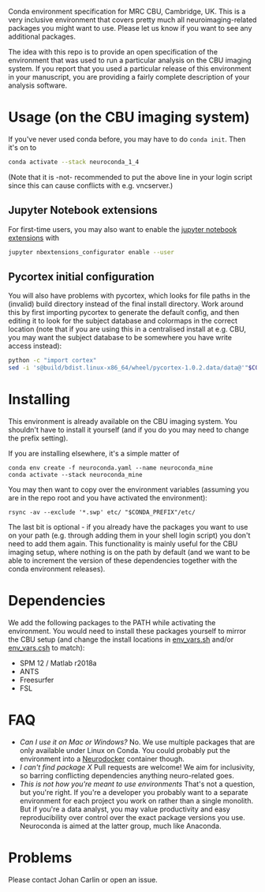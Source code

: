 Conda environment specification for MRC CBU, Cambridge, UK. This is a very inclusive
environment that covers pretty much all neuroimaging-related packages you might want to
use. Please let us know if you want to see any additional packages.

The idea with this repo is to provide an open specification of the environment that was
used to run a particular analysis on the CBU imaging system. If you report that you used
a particular release of this environment in your manuscript, you are providing a fairly
complete description of your analysis software.

# Usage (on the CBU imaging system)

If you've never used conda before, you may have to do `conda init`. Then it's on to

```sh
conda activate --stack neuroconda_1_4
```

(Note that it is -not- recommended to put the above line in your login script since this
can cause conflicts with e.g. vncserver.)

## Jupyter Notebook extensions
For first-time users, you may also want to enable the [jupyter notebook
extensions](https://github.com/ipython-contrib/jupyter_contrib_nbextensions) with

```sh
jupyter nbextensions_configurator enable --user
```

## Pycortex initial configuration
You will also have problems with pycortex, which looks for file paths in the (invalid) build
directory instead of the final install directory. Work around this by first importing
pycortex to generate the default config, and then editing it to look for the subject database
and colormaps in the correct location (note that if you are using this in a centralised
install at e.g. CBU, you may want the subject database to be somewhere you have write access
instead):

```sh
python -c "import cortex"
sed -i 's@build/bdist.linux-x86_64/wheel/pycortex-1.0.2.data/data@'"$CONDA_PREFIX"'@g' ~/.config/pycortex/options.cfg
```

# Installing

This environment is already available on the CBU imaging system. You shouldn't have to
install it yourself (and if you do you may need to change the prefix setting).

If you are installing elsewhere, it's a simple matter of

```
conda env create -f neuroconda.yaml --name neuroconda_mine
conda activate --stack neuroconda_mine
```

You may then want to copy over the environment variables (assuming you are in the repo
root and you have activated the environment):

```
rsync -av --exclude '*.swp' etc/ "$CONDA_PREFIX"/etc/
```

The last bit is optional - if you already have the packages you want to use on your path
(e.g. through adding them in your shell login script) you don't need to add them again.
This functionality is mainly useful for the CBU imaging setup, where nothing is on the
path by default (and we want to be able to increment the version of these dependencies
together with the conda environment releases).

# Dependencies
We add the following packages to the PATH while activating the environment. You would
need to install these packages yourself to mirror the CBU setup (and change the install
locations in [env_vars.sh](/etc/conda/activate.d/env_vars.sh) and/or
[env_vars.csh](/etc/conda/activate.d/env_vars.csh) to match):

* SPM 12 / Matlab r2018a
* ANTS
* Freesurfer
* FSL

# FAQ
* _Can I use it on Mac or Windows?_ No. We use multiple packages that are only available
  under Linux on Conda. You could probably put the environment into a
  [Neurodocker](https://github.com/kaczmarj/neurodocker) container though.
* _I can't find package *X*_ Pull requests are welcome! We aim for inclusivity, so
  barring conflicting dependencies anything neuro-related goes.
* _This is not how you're meant to use environments_ That's not a question, but you're
  right. If you're a developer you probably want to a separate environment for each
  project you work on rather than a single monolith. But if you're a data analyst, you
  may value productivity and easy reproducibility over control over the exact package
  versions you use. Neuroconda is aimed at the latter group, much like Anaconda.

# Problems
Please contact Johan Carlin or open an issue.
